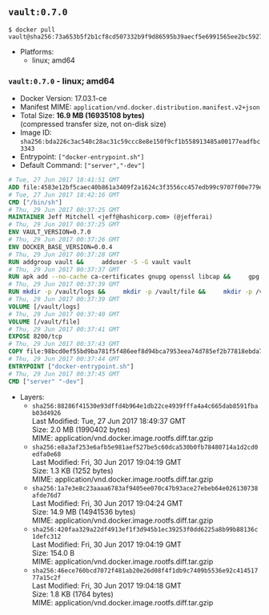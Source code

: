 ## `vault:0.7.0`

```console
$ docker pull vault@sha256:73a653b5f2b1cf8cd507332b9f9d86595b39aecf5e6991565ee2bc592716c106
```

-	Platforms:
	-	linux; amd64

### `vault:0.7.0` - linux; amd64

-	Docker Version: 17.03.1-ce
-	Manifest MIME: `application/vnd.docker.distribution.manifest.v2+json`
-	Total Size: **16.9 MB (16935108 bytes)**  
	(compressed transfer size, not on-disk size)
-	Image ID: `sha256:bda226c3ac540c28ac31c59ccc8e8e150f9cf1b558913485a00177eadfbc3343`
-	Entrypoint: `["docker-entrypoint.sh"]`
-	Default Command: `["server","-dev"]`

```dockerfile
# Tue, 27 Jun 2017 18:41:51 GMT
ADD file:4583e12bf5caec40b861a3409f2a1624c3f3556cc457edb99c9707f00e779e45 in / 
# Tue, 27 Jun 2017 18:42:16 GMT
CMD ["/bin/sh"]
# Thu, 29 Jun 2017 00:37:25 GMT
MAINTAINER Jeff Mitchell <jeff@hashicorp.com> (@jefferai)
# Thu, 29 Jun 2017 00:37:25 GMT
ENV VAULT_VERSION=0.7.0
# Thu, 29 Jun 2017 00:37:26 GMT
ENV DOCKER_BASE_VERSION=0.0.4
# Thu, 29 Jun 2017 00:37:28 GMT
RUN addgroup vault &&     adduser -S -G vault vault
# Thu, 29 Jun 2017 00:37:37 GMT
RUN apk add --no-cache ca-certificates gnupg openssl libcap &&     gpg --keyserver pgp.mit.edu --recv-keys 91A6E7F85D05C65630BEF18951852D87348FFC4C &&     mkdir -p /tmp/build &&     cd /tmp/build &&     wget https://releases.hashicorp.com/docker-base/${DOCKER_BASE_VERSION}/docker-base_${DOCKER_BASE_VERSION}_linux_amd64.zip &&     wget https://releases.hashicorp.com/docker-base/${DOCKER_BASE_VERSION}/docker-base_${DOCKER_BASE_VERSION}_SHA256SUMS &&     wget https://releases.hashicorp.com/docker-base/${DOCKER_BASE_VERSION}/docker-base_${DOCKER_BASE_VERSION}_SHA256SUMS.sig &&     gpg --batch --verify docker-base_${DOCKER_BASE_VERSION}_SHA256SUMS.sig docker-base_${DOCKER_BASE_VERSION}_SHA256SUMS &&     grep ${DOCKER_BASE_VERSION}_linux_amd64.zip docker-base_${DOCKER_BASE_VERSION}_SHA256SUMS | sha256sum -c &&     unzip docker-base_${DOCKER_BASE_VERSION}_linux_amd64.zip &&     cp bin/gosu bin/dumb-init /bin &&     wget https://releases.hashicorp.com/vault/${VAULT_VERSION}/vault_${VAULT_VERSION}_linux_amd64.zip &&     wget https://releases.hashicorp.com/vault/${VAULT_VERSION}/vault_${VAULT_VERSION}_SHA256SUMS &&     wget https://releases.hashicorp.com/vault/${VAULT_VERSION}/vault_${VAULT_VERSION}_SHA256SUMS.sig &&     gpg --batch --verify vault_${VAULT_VERSION}_SHA256SUMS.sig vault_${VAULT_VERSION}_SHA256SUMS &&     grep vault_${VAULT_VERSION}_linux_amd64.zip vault_${VAULT_VERSION}_SHA256SUMS | sha256sum -c &&     unzip -d /bin vault_${VAULT_VERSION}_linux_amd64.zip &&     cd /tmp &&     rm -rf /tmp/build &&     apk del gnupg openssl &&     rm -rf /root/.gnupg
# Thu, 29 Jun 2017 00:37:39 GMT
RUN mkdir -p /vault/logs &&     mkdir -p /vault/file &&     mkdir -p /vault/config &&     chown -R vault:vault /vault
# Thu, 29 Jun 2017 00:37:39 GMT
VOLUME [/vault/logs]
# Thu, 29 Jun 2017 00:37:40 GMT
VOLUME [/vault/file]
# Thu, 29 Jun 2017 00:37:41 GMT
EXPOSE 8200/tcp
# Thu, 29 Jun 2017 00:37:43 GMT
COPY file:98bcd0ef55bd9ba781f5f486eef8d94bca7953eea74d785ef2b77818ebda7972 in /usr/local/bin/docker-entrypoint.sh 
# Thu, 29 Jun 2017 00:37:44 GMT
ENTRYPOINT ["docker-entrypoint.sh"]
# Thu, 29 Jun 2017 00:37:45 GMT
CMD ["server" "-dev"]
```

-	Layers:
	-	`sha256:88286f41530e93dffd4b964e1db22ce4939fffa4a4c665dab8591fbab03d4926`  
		Last Modified: Tue, 27 Jun 2017 18:49:37 GMT  
		Size: 2.0 MB (1990402 bytes)  
		MIME: application/vnd.docker.image.rootfs.diff.tar.gzip
	-	`sha256:e8a3af253e6afb5e981aef527be5c60dca530b0fb78480714a1d2cd0edfa0e68`  
		Last Modified: Fri, 30 Jun 2017 19:04:19 GMT  
		Size: 1.3 KB (1252 bytes)  
		MIME: application/vnd.docker.image.rootfs.diff.tar.gzip
	-	`sha256:1a7e3e8c23aaaa6783af9405ee070c47b93ace27ebeb64e026130738afde76d7`  
		Last Modified: Fri, 30 Jun 2017 19:04:24 GMT  
		Size: 14.9 MB (14941536 bytes)  
		MIME: application/vnd.docker.image.rootfs.diff.tar.gzip
	-	`sha256:420faa329a22df4913ef1f3d945b1ec39253f0dd6225a8b99b88136c1defc312`  
		Last Modified: Fri, 30 Jun 2017 19:04:19 GMT  
		Size: 154.0 B  
		MIME: application/vnd.docker.image.rootfs.diff.tar.gzip
	-	`sha256:46ece760bcd7072f481ab20e26d08f4f1db9c7409b5536e92c41451777a15c2f`  
		Last Modified: Fri, 30 Jun 2017 19:04:18 GMT  
		Size: 1.8 KB (1764 bytes)  
		MIME: application/vnd.docker.image.rootfs.diff.tar.gzip
